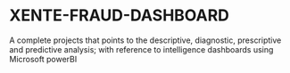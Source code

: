 # XENTE-FRAUD-DASHBOARD
A complete projects that points to  the descriptive, diagnostic, prescriptive and predictive analysis; with reference to intelligence dashboards using Microsoft powerBI
